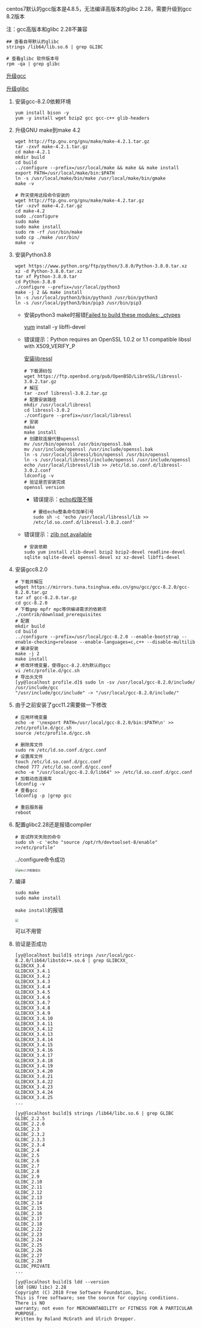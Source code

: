 centos7默认的gcc版本是4.8.5，无法编译高版本的glibc 2.28，需要升级到gcc 8.2版本

注：gcc高版本和glibc 2.28不兼容

```shell
## 查看自带默认的glibc
strings /lib64/lib.so.6 | grep GLIBC

# 查看glibc 软件版本号
rpm -qa | grep glibc
```

[升级gcc](https://www.cnblogs.com/reblue520/p/14453633.html)

[升级glibc](https://blog.csdn.net/u012149637/article/details/112968173)

1. 安装gcc-8.2.0依赖环境

   ```shell
   yum install bison -y
   yum -y install wget bzip2 gcc gcc-c++ glib-headers
   ```

2. 升级GNU make到make 4.2

   ```shell
   wget http://ftp.gnu.org/gnu/make/make-4.2.1.tar.gz
   tar -zxvf make-4.2.1.tar.gz
   cd make-4.2.1
   mkdir build
   cd build
   ../configure --prefix=/usr/local/make && make && make install
   export PATH=/usr/local/make/bin:$PATH
   ln -s /usr/local/make/bin/make /usr/local/make/bin/gmake
   make -v
   
   # 昨天使用这段命令安装的
   wget http://ftp.gnu.org/gnu/make/make-4.2.tar.gz
   tar -xzvf make-4.2.tar.gz
   cd make-4.2
   sudo ./configure
   sudo make
   sudo make install
   sudo rm -rf /usr/bin/make
   sudo cp ./make /usr/bin/
   make -v
   ```

3. 安装Python3.8

   ```shell
   wget https://www.python.org/ftp/python/3.8.0/Python-3.8.0.tar.xz
   xz -d Python-3.8.0.tar.xz
   tar xf Python-3.8.0.tar
   cd Python-3.8.0
   ./configure --prefix=/usr/local/python3
   make -j 2 && make install
   ln -s /usr/local/python3/bin/python3 /usr/bin/python3
   ln -s /usr/local/python3/bin/pip3 /usr/bin/pip3
   ```

   * 安装python3 make时报错[Failed to build these modules: _ctypes](https://blog.csdn.net/Cookie_1030/article/details/121371515)

     [yum](https://so.csdn.net/so/search?q=yum&spm=1001.2101.3001.7020) install -y libffi-devel

   * 错误提示：Python requires an OpenSSL 1.0.2 or 1.1 compatible libssl with X509_VERIFY_P

     [安装libressl](https://blog.csdn.net/weixin_39703551/article/details/111795468)

     ```shell
     # 下载源码包
     wget https://ftp.openbsd.org/pub/OpenBSD/LibreSSL/libressl-3.0.2.tar.gz
     # 解压
     tar -zxvf libressl-3.0.2.tar.gz
     # 配置安装路径
     mkdir /usr/local/libressl
     cd libressl-3.0.2
     ./configure --prefix=/usr/local/libressl
     # 安装
     make 
     make install
     # 创建软连接代替openssl
     mv /usr/bin/openssl /usr/bin/openssl.bak
     mv /usr/include/openssl /usr/include/openssl.bak
     ln -s /usr/local/libressl/bin/openssl /usr/bin/openssl
     ln -s /usr/local/libressl/include/openssl /usr/include/openssl
     echo /usr/local/libressl/lib >> /etc/ld.so.conf.d/libressl-3.0.2.conf
     ldconfig -v
     # 验证是否安装完成
     openssl version
     ```

     * 错误提示：[echo权限不够](https://blog.csdn.net/weixin_39539807/article/details/116645251)

       ```shell
       # 要给echo整条命令加单引号
       sudo sh -c 'echo /usr/local/libressl/lib >> /etc/ld.so.conf.d/libressl-3.0.2.conf'
       ```

   * 错误提示：[zlib not available](https://www.cnblogs.com/Jimc/p/10218062.html)

     ```shell
     # 安装依赖
     sudo yum install zlib-devel bzip2 bzip2-devel readline-devel sqlite sqlite-devel openssl-devel xz xz-devel libffi-devel
     ```

4. 安装gcc8.2.0

   ```shell
   # 下载并解压
   wdget https://mirrors.tuna.tsinghua.edu.cn/gnu/gcc/gcc-8.2.0/gcc-8.2.0.tar.gz
   tar xf gcc-8.2.0.tar.gz
   cd gcc-8.2.0
   # 下载gmp mpfr mpc等供编译需求的依赖项
   ./contrib/download_prerequisites
   # 配置
   mkdir build
   cd build
   ../configure --prefix=/usr/local/gcc-8.2.0 --enable-bootstrap --enable-checking=release --enable-languages=c,c++ --disable-multilib
   # 编译安装
   make -j 2
   make install
   # 修改环境变量，使得gcc-8.2.0为默认的gcc
   vi /etc/profile.d/gcc.sh
   # 导出头文件
   [yy@localhost profile.d]$ sudo ln -sv /usr/local/gcc-8.2.0/include/ /usr/include/gcc
   "/usr/include/gcc/include" -> "/usr/local/gcc-8.2.0/include/"
   ```

5. 由于之前安装了gcc11.2需要做一下修改

   ```shell
   # 应用环境变量
   echo -e '\nexport PATH=/usr/local/gcc-8.2.0/bin:$PATH\n' >> /etc/profile.d/gcc.sh
   source /etc/profile.d/gcc.sh
   
   # 删除库文件
   sudo rm /etc/ld.so.conf.d/gcc.conf
   # 设置库文件
   touch /etc/ld.so.conf.d/gcc.conf
   chmod 777 /etc/ld.so.conf.d/gcc.conf 
   echo -e "/usr/local/gcc-8.2.0/lib64" >> /etc/ld.so.conf.d/gcc.conf
   # 加载动态连接库
   ldconfig -v
   # 查看gcc
   ldconfig -p |grep gcc
   
   # 重启服务器
   reboot
   ```

6. 配置glibc2.28还是报错compiler

   ```shell
   # 尝试昨天失败的命令
   sudo sh -c 'echo "source /opt/rh/devtoolset-8/enable" >>/etc/profile‘
   ```

   ../configure命令成功

   <img src="../glibc2.28配置成功.png" alt="glibc2.28配置成功" style="zoom:50%;" />

7. 编译

   ```shell
   sudo make 
   sudo make install
   ```

   `make install`的报错

   <img src="../glibc2.28error.png" style="zoom:50%;" />

   可以不用管

8. 验证是否成功

   ```shell
   [yy@localhost build]$ strings /usr/local/gcc-8.2.0/lib64/libstdc++.so.6 | grep GLIBCXX_
   GLIBCXX_3.4
   GLIBCXX_3.4.1
   GLIBCXX_3.4.2
   GLIBCXX_3.4.3
   GLIBCXX_3.4.4
   GLIBCXX_3.4.5
   GLIBCXX_3.4.6
   GLIBCXX_3.4.7
   GLIBCXX_3.4.8
   GLIBCXX_3.4.9
   GLIBCXX_3.4.10
   GLIBCXX_3.4.11
   GLIBCXX_3.4.12
   GLIBCXX_3.4.13
   GLIBCXX_3.4.14
   GLIBCXX_3.4.15
   GLIBCXX_3.4.16
   GLIBCXX_3.4.17
   GLIBCXX_3.4.18
   GLIBCXX_3.4.19
   GLIBCXX_3.4.20
   GLIBCXX_3.4.21
   GLIBCXX_3.4.22
   GLIBCXX_3.4.23
   GLIBCXX_3.4.24
   GLIBCXX_3.4.25
   ...
   
   [yy@localhost build]$ strings /lib64/libc.so.6 | grep GLIBC
   GLIBC_2.2.5
   GLIBC_2.2.6
   GLIBC_2.3
   GLIBC_2.3.2
   GLIBC_2.3.3
   GLIBC_2.3.4
   GLIBC_2.4
   GLIBC_2.5
   GLIBC_2.6
   GLIBC_2.7
   GLIBC_2.8
   GLIBC_2.9
   GLIBC_2.10
   GLIBC_2.11
   GLIBC_2.12
   GLIBC_2.13
   GLIBC_2.14
   GLIBC_2.15
   GLIBC_2.16
   GLIBC_2.17
   GLIBC_2.18
   GLIBC_2.22
   GLIBC_2.23
   GLIBC_2.24
   GLIBC_2.25
   GLIBC_2.26
   GLIBC_2.27
   GLIBC_2.28
   GLIBC_PRIVATE
   ...
   
   [yy@localhost build]$ ldd --version
   ldd (GNU libc) 2.28
   Copyright (C) 2018 Free Software Foundation, Inc.
   This is free software; see the source for copying conditions.  There is NO
   warranty; not even for MERCHANTABILITY or FITNESS FOR A PARTICULAR PURPOSE.
   Written by Roland McGrath and Ulrich Drepper.
   ```

   

